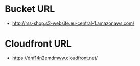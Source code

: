 # Bucket URL

- http://rss-shop.s3-website.eu-central-1.amazonaws.com/

# Cloudfront URL

- https://dhf14n2emdmww.cloudfront.net/
